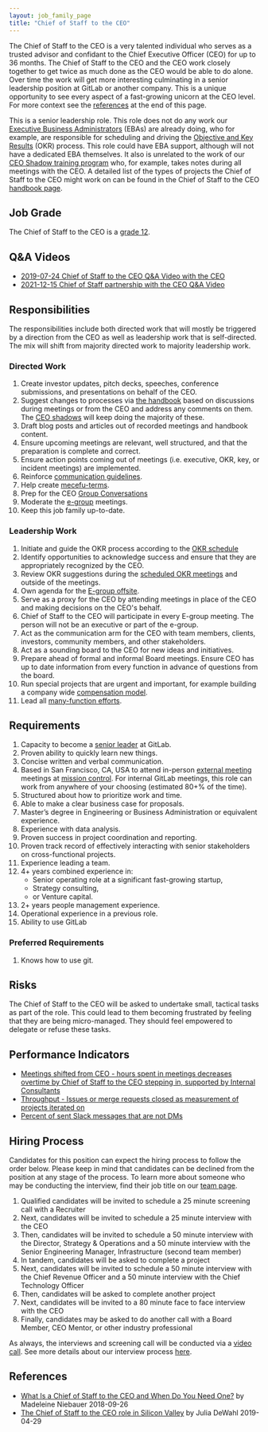 ```yaml
---
layout: job_family_page
title: "Chief of Staff to the CEO"
---
```


The Chief of Staff to the CEO is a very talented individual who serves as a trusted advisor and confidant to the Chief Executive Officer (CEO) for up to 36 months. The Chief of Staff to the CEO and the CEO work closely together to get twice as much done as the CEO would be able to do alone. Over time the work will get more interesting culminating in a senior leadership position at GitLab or another company. This is a unique opportunity to see every aspect of a fast-growing unicorn at the CEO level. For more context see the [references](#references) at the end of this page.

This is a senior leadership role. This role does not do any work our [Executive Business Administrators](/job-families/people-ops/executive-business-administrator/) (EBAs) are already doing, who for example, are responsible for scheduling and driving the [Objective and Key Results](/company/okrs/) (OKR) process. This role could have EBA support, although will not have a dedicated EBA themselves. It also is unrelated to the work of our [CEO Shadow training program](/handbook/ceo/shadow/) who, for example, takes notes during all meetings with the CEO. A detailed list of the types of projects the Chief of Staff to the CEO might work on can be found in the Chief of Staff to the CEO [handbook page](/handbook/ceo/chief-of-staff-team/#what-projects-does-the-cost-work-on).

## Job Grade 

The Chief of Staff to the CEO is a [grade 12](/handbook/total-rewards/compensation/compensation-calculator/#gitlab-job-grades).

## Q&A Videos

* [2019-07-24 Chief of Staff to the CEO Q&A Video with the CEO](https://youtu.be/uUwmlJfim6U)
* [2021-12-15 Chief of Staff partnership with the CEO Q&A Video](https://youtu.be/jdlNhxFTAnM)

## Responsibilities

The responsibilities include both directed work that will mostly be triggered by a direction from the CEO as well as leadership work that is self-directed. The mix will shift from majority directed work to majority leadership work.

### Directed Work

1. Create investor updates, pitch decks, speeches, conference submissions, and presentations on behalf of the CEO.
1. Suggest changes to processes via [the handbook](/handbook/handbook-usage/) based on discussions during meetings or from the CEO and address any comments on them. The [CEO shadows](/handbook/ceo/shadow/) will keep doing the majority of these.
1. Draft blog posts and articles out of recorded meetings and handbook content.
1. Ensure upcoming meetings are relevant, well structured, and that the preparation is complete and correct.
1. Ensure action points coming out of meetings (i.e. executive, OKR, key, or incident meetings) are implemented.
1. Reinforce [communication guidelines](/handbook/communication/).
1. Help create [mecefu-terms](/handbook/communication/#mecefu-terms).
1. Prep for the CEO [Group Conversations](/handbook/group-conversations/)
1. Moderate the [e-group](/company/team/structure/#e-group) meetings.
1. Keep this job family up-to-date.

### Leadership Work

1. Initiate and guide the OKR process according to the [OKR schedule](/company/okrs/#schedule)
1. Identify opportunities to acknowledge success and ensure that they are appropriately recognized by the CEO.
1. Review OKR suggestions during the [scheduled OKR meetings](/company/okrs/#schedule) and outside of the meetings.
1. Own agenda for the [E-group offsite](/company/offsite/).
1. Serve as a proxy for the CEO by attending meetings in place of the CEO and making decisions on the CEO's behalf.
1. Chief of Staff to the CEO will participate in every E-group meeting. The person will not be an executive or part of the e-group.
1. Act as the communication arm for the CEO with team members, clients, investors, community members, and other stakeholders.
1. Act as a sounding board to the CEO for new ideas and initiatives.
1. Prepare ahead of formal and informal Board meetings. Ensure CEO has up to date information from every function in advance of questions from the board.
1. Run special projects that are urgent and important, for example building a company wide [compensation model](/handbook/total-rewards/compensation/compensation-calculator/).
1. Lead all [many-function efforts](/handbook/ceo/chief-of-staff-team/#many-functional).

## Requirements

1. Capacity to become a [senior leader](/company/team/structure/#senior-leaders) at GitLab.
1. Proven ability to quickly learn new things.
1. Concise written and verbal communication.
1. Based in San Francisco, CA, USA to attend in-person [external meeting](/handbook/ceo/shadow/#gitlab-meetings) meetings at [mission control](/handbook/ceo/shadow/#mission-control-guide). For internal GitLab meetings, this role can work from anywhere of your choosing (estimated 80+% of the time).  
1. Structured about how to prioritize work and time.
1. Able to make a clear business case for proposals.
1. Master’s degree in Engineering or Business Administration or equivalent experience.
1. Experience with data analysis.
1. Proven success in project coordination and reporting.
1. Proven track record of effectively interacting with senior stakeholders on cross-functional projects.
1. Experience leading a team.
1. 4+ years combined experience in:
   - Senior operating role at a significant fast-growing startup,
   - Strategy consulting,
   - or Venture capital.
1. 2+ years people management experience.
1. Operational experience in a previous role.
1. Ability to use GitLab

### Preferred Requirements

1. Knows how to use git.

## Risks
The Chief of Staff to the CEO will be asked to undertake small, tactical tasks as part of the role. This could lead to them becoming frustrated by feeling that they are being micro-managed. They should feel empowered to delegate or refuse these tasks.

## Performance Indicators
- [Meetings shifted from CEO - hours spent in meetings decreases overtime by Chief of Staff to the CEO stepping in, supported by Internal Consultants](/handbook/ceo/chief-of-staff-team/performance-indicators/#executive-time-for-the-ceo)
- [Throughput - Issues or merge requests closed as measurement of projects iterated on](/handbook/ceo/chief-of-staff-team/performance-indicators/#throughput-for-the-cost)
- [Percent of sent Slack messages that are not DMs](/handbook/ceo/chief-of-staff-team/performance-indicators/#percent-of-sent-slack-messages-that-are-not-dms)

## Hiring Process

Candidates for this position can expect the hiring process to follow the order below. Please keep in mind that candidates can be declined from the position at any stage of the process. To learn more about someone who may be conducting the interview, find their job title on our [team page](/company/team/).

   1. Qualified candidates will be invited to schedule a 25 minute screening call with a Recruiter
   1. Next, candidates will be invited to schedule a 25 minute interview with the CEO   
   1. Then, candidates will be invited to schedule a 50 minute interview with the Director, Strategy & Operations and a 50 minute interview with the Senior Engineering Manager, Infrastructure (second team member)
   1. In tandem, candidates will be asked to complete a project
   1. Next, candidates will be invited to schedule a 50 minute interview with the Chief Revenue Officer and a 50 minute interview with the Chief Technology Officer
   1. Then, candidates will be asked to complete another project
   1. Next, candidates will be invited to a 80 minute face to face interview with the CEO
   1. Finally, candidates may be asked to do another call with a Board Member, CEO Mentor, or other industry professional

As always, the interviews and screening call will be conducted via a [video call](/handbook/communication/#video-calls). See more details about our interview process [here](/handbook/hiring/interviewing/).

## References
* [What Is a Chief of Staff to the CEO and When Do You Need One?](https://www.bridgespan.org/insights/library/careers/chief-of-staff-role#sidebar-two) by Madeleine Niebauer 2018-09-26
* [The Chief of Staff to the CEO role in Silicon Valley](https://medium.com/@juliadewahl/the-chief-of-staff-role-in-silicon-valley-182eb93e636e) by Julia DeWahl 2019-04-29
